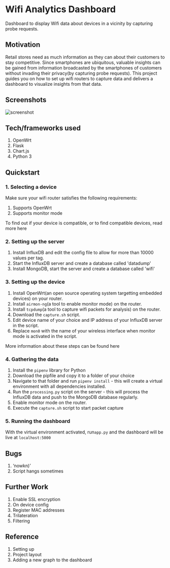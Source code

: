 # Wifi Analytics Dashboard

Dashboard to display Wifi data about devices in a vicinity by capturing probe requests.

## Motivation

Retail stores need as much information as they can about their customers to stay competitive. Since smartphones are ubiquitous, valuable insights can be gained from information broadcasted by the smartphones of customers without invading their privacy(by capturing probe requests). This project guides you on how to set up wifi routers to capture data and delivers a dashboard to visualize insights from that data.

## Screenshots
![screenshot](dashboard.png "Dashboard")

## Tech/frameworks used

1. OpenWrt
2. Flask
3. Chart.js
4. Python 3

## Quickstart

### 1. Selecting a device

Make sure your wifi router satisfies the following requirements:

1. Supports OpenWrt
2. Supports monitor mode

To find out if your device is compatible, or to find compatible devices, read more here

### 2. Setting up the server

1. Install InfluxDB and edit the config file to allow for more than 10000 values per tag.
2. Start the InfluxDB server and create a database called 'datadump'
3. Install MongoDB, start the server and create a database called 'wifi'

### 3. Setting up the device

1. Install OpenWrt(an open source operating system targetting embedded devices) on your router.
2. Install `airmon-ng`(a tool to enable monitor mode) on the router.
3. Install `tcpdump`(a tool to capture wifi packets for analysis) on the router.
4. Download the `capture.sh` script.
5. Edit device name of your choice and IP address of your InfluxDB server in the script.
6. Replace `mon0` with the name of your wireless interface when monitor mode is activated in the script.

More information about these steps can be found here

### 4. Gathering the data

1. Install the `pipenv` library for Python
3. Download the pipfile and copy it to a folder of your choice
3. Navigate to that folder and run `pipenv install` - this will create a virtual environment with all dependencies installed.
4. Run the `processing.py` script on the server - this will process the InfluxDB data and push to the MongoDB database regularly.
5. Enable monitor mode on the router.
6. Execute the `capture.sh` script to start packet capture

### 5. Running the dashboard

With the virtual environment activated, run`app.py` and the dashboard will be live at `localhost:5000`

## Bugs

1. ‘nowkn)’
2. Script hangs sometimes

## Further Work

1. Enable SSL encryption
2. On device config
3. Register MAC addresses 
4. Trilateration
5. Filtering

## Reference

1. Setting up
2. Project layout
3. Adding a new graph to the dashboard

